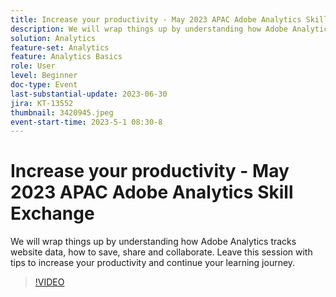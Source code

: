 ```yaml
---
title: Increase your productivity - May 2023 APAC Adobe Analytics Skill Exchange
description: We will wrap things up by understanding how Adobe Analytics tracks website data, how to save, share and collaborate. Leave this session with tips to increase your productivity and continue your learning journey.
solution: Analytics
feature-set: Analytics
feature: Analytics Basics
role: User
level: Beginner
doc-type: Event
last-substantial-update: 2023-06-30
jira: KT-13552
thumbnail: 3420945.jpeg
event-start-time: 2023-5-1 08:30-8
---
```


# Increase your productivity - May 2023 APAC Adobe Analytics Skill Exchange

We will wrap things up by understanding how Adobe Analytics tracks website data, how to save, share and collaborate. Leave this session with tips to increase your productivity and continue your learning journey.

>[!VIDEO](https://video.tv.adobe.com/v/3420945/?learn=on)